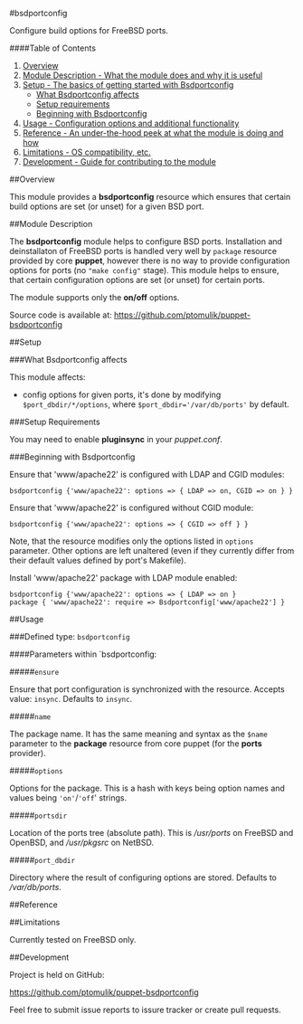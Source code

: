 #bsdportconfig

Configure build options for FreeBSD ports.

####Table of Contents

1. [Overview](#overview)
2. [Module Description - What the module does and why it is useful](#module-description)
3. [Setup - The basics of getting started with Bsdportconfig](#setup)
    * [What Bsdportconfig affects](#what-[apachex]-affects)
    * [Setup requirements](#setup-requirements)
    * [Beginning with Bsdportconfig](#beginning-with-Bsdportconfig)
4. [Usage - Configuration options and additional functionality](#usage)
5. [Reference - An under-the-hood peek at what the module is doing and how](#reference)
5. [Limitations - OS compatibility, etc.](#limitations)
6. [Development - Guide for contributing to the module](#development)

##Overview

This module provides a **bsdportconfig** resource which ensures that certain
build options are set (or unset) for a given BSD port.

##Module Description

The **bsdportconfig** module helps to configure BSD ports. Installation and
deinstallaton of FreeBSD ports is handled very well by `package` resource
provided by core **puppet**, however there is no way to provide configuration
options for ports (no `"make config"` stage). This module helps to ensure, that
certain configuration options are set (or unset) for certain ports.

The module supports only the **on/off** options.

Source code is available at: https://github.com/ptomulik/puppet-bsdportconfig

##Setup

###What Bsdportconfig affects

This module affects:

* config options for given ports, it's done by modifying
  `$port_dbdir/*/options`, where `$port_dbdir='/var/db/ports'` by default.

###Setup Requirements

You may need to enable **pluginsync** in your *puppet.conf*.

###Beginning with Bsdportconfig

Ensure that 'www/apache22' is configured with LDAP and CGID modules:

    bsdportconfig {'www/apache22': options => { LDAP => on, CGID => on } }

Ensure that 'www/apache22' is configured without CGID module:

    bsdportconfig {'www/apache22': options => { CGID => off } }

Note, that the resource modifies only the options listed in `options`
parameter. Other options are left unaltered (even if they currently differ from
their default values defined by port's Makefile).

Install 'www/apache22' package with LDAP module enabled:

    bsdportconfig {'www/apache22': options => { LDAP => on }
    package { 'www/apache22': require => Bsdportconfig['www/apache22'] }

##Usage

###Defined type: `bsdportconfig`

####Parameters within `bsdportconfig:

#####`ensure`

Ensure that port configuration is synchronized with the resource. Accepts
value: `insync`. Defaults to `insync`.

#####`name`

The package name. It has the same meaning and syntax as the `$name` parameter
to the **package** resource from core puppet (for the **ports** provider).

#####`options`

Options for the package. This is a hash with keys being option names and values
being `'on'`/`'off`' strings.

#####`portsdir`

Location of the ports tree (absolute path). This is */usr/ports* on FreeBSD and
OpenBSD, and */usr/pkgsrc* on NetBSD. 

#####`port_dbdir`

Directory where the result of configuring options are stored. Defaults to
*/var/db/ports*.

##Reference

##Limitations

Currently tested on FreeBSD only.

##Development

Project is held on GitHub:

https://github.com/ptomulik/puppet-bsdportconfig

Feel free to submit issue reports to issure tracker or create pull requests.
